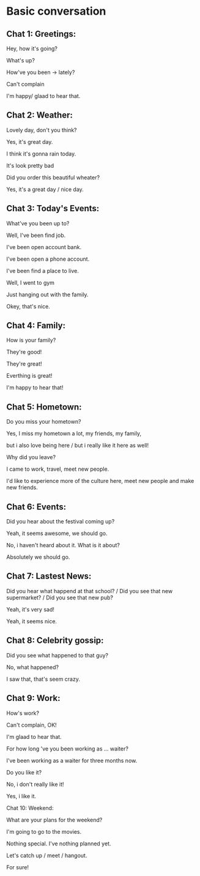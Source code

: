 # Basic conversation

## Chat 1: Greetings:

Hey, how it's going? 

What's up?

How've you been → lately?

Can't complain

I'm happy/ glaad to hear that.

## Chat 2: Weather:

Lovely day, don't you think?

Yes, it's great day.

I think it's gonna rain today.

It's look pretty bad

Did you order this beautiful wheater?

Yes, it's a great day / nice day.

## Chat 3: Today's Events:

What've you been up to?

Well, I've been find job.

I've been open account bank.

I've been open a phone account.

I've been find a place to live.

Well, I went to gym

Just hanging out with the family.

Okey, that's nice.

## Chat 4: Family:

How is your family?

They're good!

They're great!

Everthing is great!

I'm happy to hear that!

## Chat 5: Hometown:

Do you miss your hometown?

Yes, I miss my hometown a lot, my friends, my family, 

but i also love being here / but i really like it here as well!

Why did you leave?

I came to work, travel, meet new people.

I'd like to experience more of the culture here, meet new people and make new friends.

## Chat 6: Events:

Did you hear about the festival coming up?

Yeah, it seems awesome, we should go.

No, i haven't heard about it. What is it about?

Absolutely we should go.

## Chat 7: Lastest News:

Did you hear what happend at that school? / Did you see that new supermarket? / Did you see that new pub?

Yeah, it's very sad!

Yeah, it seems nice.

## Chat 8: Celebrity gossip:

Did you see what happened to that guy?

No, what happened?

I saw that, that's seem crazy.

## Chat 9: Work:

How's work?

Can't complain, OK!

I'm glaad to hear that.

For how long 've you been working as ... waiter?

I've been working as a waiter for three months now.

Do you like it?

No, i don't really like it!

Yes, i like it.

Chat 10: Weekend:

What are your plans for the weekend?

I'm going to go to the movies.

Nothing special. I've nothing planned yet.

Let's catch up / meet / hangout.

For sure!